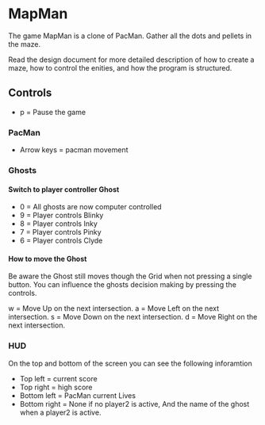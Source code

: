 # MapMan
The game MapMan is a clone of PacMan. Gather all the dots and pellets in the maze.

Read the design document for more detailed description of how to create a maze, how to control the enities, and how the program is structured.

## Controls
- p = Pause the game

### PacMan
- Arrow keys = pacman movement

### Ghosts
#### Switch to player controller Ghost
- 0 = All ghosts are now computer controlled
- 9 = Player controls Blinky
- 8 = Player controls Inky
- 7 = Player controls Pinky
- 6 = Player controls Clyde

#### How to move the Ghost
Be aware the Ghost still moves though the Grid when not pressing a single button. You can influence the ghosts decision making by pressing the controls.

w = Move Up    on the next intersection.
a = Move Left  on the next intersection.
s = Move Down  on the next intersection.
d = Move Right on the next intersection.

### HUD
On the top and bottom of the screen you can see the following inforamtion
- Top left     = current score
- Top right    = high score
- Bottom left  = PacMan current Lives
- Bottom right = None if no player2 is active, And the name of the ghost when a player2 is active.
